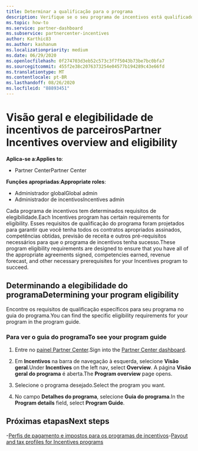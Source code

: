 ```yaml
---
title: Determinar a qualificação para o programa
description: Verifique se o seu programa de incentivos está qualificado para que você possa ser pago.
ms.topic: how-to
ms.service: partner-dashboard
ms.subservice: partnercenter-incentives
author: Karthic83
ms.author: kashanum
ms.localizationpriority: medium
ms.date: 06/29/2020
ms.openlocfilehash: 0f274703d3eb52c573c3f7f5043b73be7bc0bfa7
ms.sourcegitcommit: 455f2e38c2076373254e04577b194289c43e66fd
ms.translationtype: MT
ms.contentlocale: pt-BR
ms.lasthandoff: 08/26/2020
ms.locfileid: "88893451"
---
```

# <a name="partner-incentives-overview-and-eligibility"></a><span data-ttu-id="4ea81-103">Visão geral e elegibilidade de incentivos de parceiros</span><span class="sxs-lookup"><span data-stu-id="4ea81-103">Partner Incentives overview and eligibility</span></span> 

<span data-ttu-id="4ea81-104">**Aplica-se a**:</span><span class="sxs-lookup"><span data-stu-id="4ea81-104">**Applies to**:</span></span>

- <span data-ttu-id="4ea81-105">Partner Center</span><span class="sxs-lookup"><span data-stu-id="4ea81-105">Partner Center</span></span>

<span data-ttu-id="4ea81-106">**Funções apropriadas**:</span><span class="sxs-lookup"><span data-stu-id="4ea81-106">**Appropriate roles**:</span></span>

- <span data-ttu-id="4ea81-107">Administrador global</span><span class="sxs-lookup"><span data-stu-id="4ea81-107">Global admin</span></span>
- <span data-ttu-id="4ea81-108">Administrador de incentivos</span><span class="sxs-lookup"><span data-stu-id="4ea81-108">Incentives admin</span></span>

 <span data-ttu-id="4ea81-109">Cada programa de incentivos tem determinados requisitos de elegibilidade.</span><span class="sxs-lookup"><span data-stu-id="4ea81-109">Each Incentives program has certain requirements for eligibility.</span></span> <span data-ttu-id="4ea81-110">Esses requisitos de qualificação do programa foram projetados para garantir que você tenha todos os contratos apropriados assinados, competências obtidas, previsão de receita e outros pré-requisitos necessários para que o programa de incentivos tenha sucesso.</span><span class="sxs-lookup"><span data-stu-id="4ea81-110">These program eligibility requirements are designed to ensure that you have all of the appropriate agreements signed, competencies earned, revenue forecast, and other necessary prerequisites for your Incentives program to succeed.</span></span>

## <a name="determining-your-program-eligibility"></a><span data-ttu-id="4ea81-111">Determinando a elegibilidade do programa</span><span class="sxs-lookup"><span data-stu-id="4ea81-111">Determining your program eligibility</span></span>

<span data-ttu-id="4ea81-112">Encontre os requisitos de qualificação específicos para seu programa no guia do programa.</span><span class="sxs-lookup"><span data-stu-id="4ea81-112">You can find the specific eligibility requirements for your program in the program guide.</span></span> 

### <a name="to-see-your-program-guide"></a><span data-ttu-id="4ea81-113">Para ver o guia do programa</span><span class="sxs-lookup"><span data-stu-id="4ea81-113">To see your program guide</span></span>

1. <span data-ttu-id="4ea81-114">Entre no [painel Partner Center](https://partner.microsoft.com/dashboard/).</span><span class="sxs-lookup"><span data-stu-id="4ea81-114">Sign into the [Partner Center dashboard](https://partner.microsoft.com/dashboard/).</span></span>

2. <span data-ttu-id="4ea81-115">Em **Incentivos** na barra de navegação à esquerda, selecione **Visão geral**.</span><span class="sxs-lookup"><span data-stu-id="4ea81-115">Under **Incentives** on the left nav, select **Overview**.</span></span> <span data-ttu-id="4ea81-116">A página **Visão geral do programa** é aberta.</span><span class="sxs-lookup"><span data-stu-id="4ea81-116">The **Program overview** page opens.</span></span>

3. <span data-ttu-id="4ea81-117">Selecione o programa desejado.</span><span class="sxs-lookup"><span data-stu-id="4ea81-117">Select the program you want.</span></span>

4. <span data-ttu-id="4ea81-118">No campo **Detalhes do programa**, selecione **Guia do programa**.</span><span class="sxs-lookup"><span data-stu-id="4ea81-118">In the **Program details** field, select **Program Guide**.</span></span>

## <a name="next-steps"></a><span data-ttu-id="4ea81-119">Próximas etapas</span><span class="sxs-lookup"><span data-stu-id="4ea81-119">Next steps</span></span>

<span data-ttu-id="4ea81-120">-[Perfis de pagamento e impostos para os programas de incentivos](incentives-create-and-manage-your-payout-and-tax-profiles.md)</span><span class="sxs-lookup"><span data-stu-id="4ea81-120">-[Payout and tax profiles for Incentives programs](incentives-create-and-manage-your-payout-and-tax-profiles.md)</span></span>